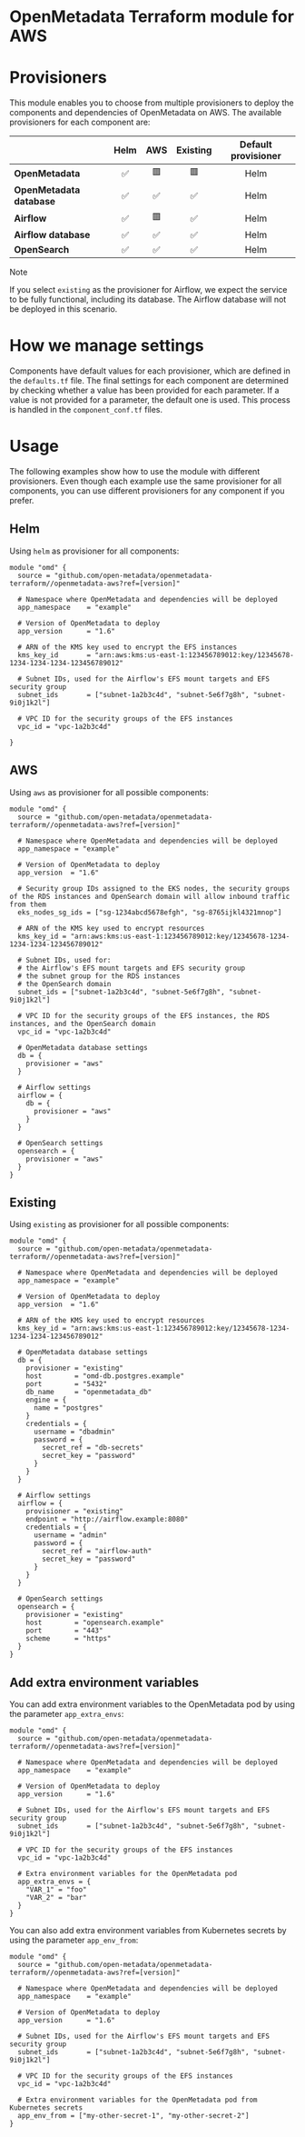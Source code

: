 # OpenMetadata Terraform module for AWS

# Provisioners

This module enables you to choose from multiple provisioners to deploy the components and dependencies of OpenMetadata on AWS. The available provisioners for each component are:

|                             | Helm  |  AWS  | Existing | Default provisioner|
| :-------------------------- | :---: | :---: |  :---:  | :-----------------: |
| **OpenMetadata**            |  ✅   |  🟥   |    🟥   |      Helm           |
| **OpenMetadata database**   |  ✅   |  ✅   |    ✅   |      Helm           |
| **Airflow**                 |  ✅   |  🟥   |    ✅   |      Helm           |
| **Airflow database**        |  ✅   |  ✅   |    ✅   |      Helm           |
| **OpenSearch**              |  ✅   |  ✅   |    ✅   |      Helm           |

> [!NOTE]
> If you select `existing` as the provisioner for Airflow, we expect the service to be fully functional, including its database.
> The Airflow database will not be deployed in this scenario.

# How we manage settings

Components have default values for each provisioner, which are defined in the `defaults.tf` file.
The final settings for each component are determined by checking whether a value has been provided for each parameter. If a value is not provided for a parameter, the default one is used. This process is handled in the `component_conf.tf` files.

# Usage

The following examples show how to use the module with different provisioners. Even though each example use the same provisioner for all components, you can use different provisioners for any component if you prefer.

## Helm

Using `helm` as provisioner for all components:

```hcl
module "omd" {
  source = "github.com/open-metadata/openmetadata-terraform//openmetadata-aws?ref=[version]"

  # Namespace where OpenMetadata and dependencies will be deployed
  app_namespace    = "example"

  # Version of OpenMetadata to deploy
  app_version      = "1.6"

  # ARN of the KMS key used to encrypt the EFS instances
  kms_key_id       = "arn:aws:kms:us-east-1:123456789012:key/12345678-1234-1234-1234-123456789012"

  # Subnet IDs, used for the Airflow's EFS mount targets and EFS security group
  subnet_ids       = ["subnet-1a2b3c4d", "subnet-5e6f7g8h", "subnet-9i0j1k2l"]

  # VPC ID for the security groups of the EFS instances
  vpc_id = "vpc-1a2b3c4d"

}
```

## AWS

Using `aws` as provisioner for all possible components:

```hcl
module "omd" {
  source = "github.com/open-metadata/openmetadata-terraform//openmetadata-aws?ref=[version]"
  
  # Namespace where OpenMetadata and dependencies will be deployed
  app_namespace = "example"

  # Version of OpenMetadata to deploy
  app_version  = "1.6"

  # Security group IDs assigned to the EKS nodes, the security groups of the RDS instances and OpenSearch domain will allow inbound traffic from them
  eks_nodes_sg_ids = ["sg-1234abcd5678efgh", "sg-8765ijkl4321mnop"]

  # ARN of the KMS key used to encrypt resources 
  kms_key_id = "arn:aws:kms:us-east-1:123456789012:key/12345678-1234-1234-1234-123456789012"

  # Subnet IDs, used for:
  # the Airflow's EFS mount targets and EFS security group
  # the subnet group for the RDS instances
  # the OpenSearch domain
  subnet_ids = ["subnet-1a2b3c4d", "subnet-5e6f7g8h", "subnet-9i0j1k2l"]

  # VPC ID for the security groups of the EFS instances, the RDS instances, and the OpenSearch domain
  vpc_id = "vpc-1a2b3c4d"

  # OpenMetadata database settings
  db = {
    provisioner = "aws"
  }

  # Airflow settings
  airflow = {
    db = {
      provisioner = "aws"
    }
  }

  # OpenSearch settings
  opensearch = {
    provisioner = "aws"
  }
}
```

## Existing

Using `existing` as provisioner for all possible components:

```hcl
module "omd" {
  source = "github.com/open-metadata/openmetadata-terraform//openmetadata-aws?ref=[version]"

  # Namespace where OpenMetadata and dependencies will be deployed
  app_namespace = "example"

  # Version of OpenMetadata to deploy
  app_version  = "1.6"

  # ARN of the KMS key used to encrypt resources
  kms_key_id = "arn:aws:kms:us-east-1:123456789012:key/12345678-1234-1234-1234-123456789012"

  # OpenMetadata database settings
  db = {
    provisioner = "existing"
    host        = "omd-db.postgres.example"
    port        = "5432"
    db_name     = "openmetadata_db"
    engine = {
      name = "postgres"
    }
    credentials = {
      username = "dbadmin"
      password = {
        secret_ref = "db-secrets"
        secret_key = "password"
      }
    }
  }

  # Airflow settings
  airflow = {
    provisioner = "existing"
    endpoint = "http://airflow.example:8080"
    credentials = {
      username = "admin"
      password = {
        secret_ref = "airflow-auth"
        secret_key = "password"
      }
    }
  }

  # OpenSearch settings
  opensearch = {
    provisioner = "existing"
    host        = "opensearch.example"
    port        = "443"
    scheme      = "https"
  }
}
```

## Add extra environment variables

You can add extra environment variables to the OpenMetadata pod by using the parameter `app_extra_envs`:

```hcl
module "omd" {
  source = "github.com/open-metadata/openmetadata-terraform//openmetadata-aws?ref=[version]"

  # Namespace where OpenMetadata and dependencies will be deployed
  app_namespace    = "example"

  # Version of OpenMetadata to deploy
  app_version      = "1.6"

  # Subnet IDs, used for the Airflow's EFS mount targets and EFS security group
  subnet_ids       = ["subnet-1a2b3c4d", "subnet-5e6f7g8h", "subnet-9i0j1k2l"]

  # VPC ID for the security groups of the EFS instances
  vpc_id = "vpc-1a2b3c4d"

  # Extra environment variables for the OpenMetadata pod
  app_extra_envs = {
    "VAR_1" = "foo"
    "VAR_2" = "bar"
  }
}
```

You can also add extra environment variables from Kubernetes secrets by using the parameter `app_env_from`:

```hcl
module "omd" {
  source = "github.com/open-metadata/openmetadata-terraform//openmetadata-aws?ref=[version]"

  # Namespace where OpenMetadata and dependencies will be deployed
  app_namespace    = "example"

  # Version of OpenMetadata to deploy
  app_version      = "1.6"

  # Subnet IDs, used for the Airflow's EFS mount targets and EFS security group
  subnet_ids       = ["subnet-1a2b3c4d", "subnet-5e6f7g8h", "subnet-9i0j1k2l"]

  # VPC ID for the security groups of the EFS instances
  vpc_id = "vpc-1a2b3c4d"

  # Extra environment variables for the OpenMetadata pod from Kubernetes secrets
  app_env_from = ["my-other-secret-1", "my-other-secret-2"]
}
```

